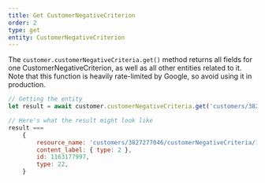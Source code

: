 ```yaml
---
title: Get CustomerNegativeCriterion
order: 2
type: get
entity: CustomerNegativeCriterion
---
```


The `customer.customerNegativeCriteria.get()` method returns all fields for one CustomerNegativeCriterion, as well as all other entities related to it. Note that this function is heavily rate-limited by Google, so avoid using it in production.

```javascript
// Getting the entity
let result = await customer.customerNegativeCriteria.get('customers/3827277046/customerNegativeCriteria/1163177997')

// Here's what the result might look like
result ===
    {
        resource_name: 'customers/3827277046/customerNegativeCriteria/1163177997',
        content_label: { type: 2 },
        id: 1163177997,
        type: 22,
    }
```
